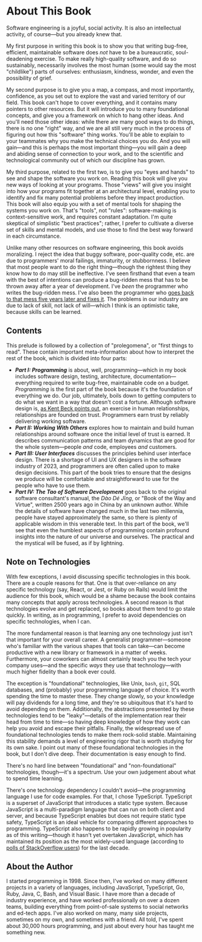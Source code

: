 # About This Book

Software engineering is a joyful, social activity. It is also an intellectual activity, of course—but you already knew that.

My first purpose in writing this book is to show you that writing bug-free, efficient, maintainable software does *not* have to be a bureaucratic, soul-deadening exercise. To make really high-quality software, and do so sustainably, necessarily involves the most human (some would say the most "childlike") parts of ourselves: enthusiasm, kindness, wonder, and even the possibility of grief.

My second purpose is to give you a map, a compass, and most importantly, confidence, as you set out to explore the vast and varied territory of our field. This book can't hope to cover everything, and it contains many pointers to other resources. But it will introduce you to many foundational concepts, and give you a framework on which to hang other ideas. And you'll need those other ideas: while there are many good ways to do things, there is no one "right" way, and we are all still very much in the process of figuring out how this "software" thing works. You'll be able to explain to your teammates why you make the technical choices you do. And you will gain—and this is perhaps the most important thing—you will gain a deep and abiding sense of connection to your work, and to the scientific and technological community out of which our discipline has grown.

My third purpose, related to the first two, is to give you "eyes and hands" to see and shape the software you work on. Reading this book will give you new ways of looking at your programs. Those "views" will give you insight into how your programs fit together at an architectural level, enabling you to identify and fix many potential problems before they impact production. This book will also equip you with a set of mental tools for shaping the systems you work on. That's "tools", not "rules": software-making is context-sensitive work, and requires constant adaptation. I'm quite skeptical of simplistic "best practices"; rather, I prefer to cultivate a diverse set of skills and mental models, and use those to find the best way forward in each circumstance.

Unlike many other resources on software engineering, this book avoids moralizing. I reject the idea that buggy software, poor-quality code, etc. are due to programmers' moral failings, immaturity, or stubbornness. I believe that most people want to do the right thing—though the rightest thing they know how to do may still be ineffective. I've seen firsthand that even a team with the best of intentions can produce a bug-ridden mess that has to be thrown away after a year of development. I've _been_ the programmer who writes the bug-ridden mess. I've also been the programmer who [goes back to that mess five years later and fixes it](https://github.com/gavmor/dunmanifestin/compare/3dd7afc9f582ad86e5f3828784a75375b81b56b2...431c1c2f7dbdfbe6833f6654ec4abdc6d8703212). The problems in our industry are due to lack of skill, not lack of will—which I think is an optimistic take, because skills can be learned.

## Contents

This prelude is followed by a collection of "prolegomena", or "first things to read". These contain important meta-information about how to interpret the rest of the book, which is divided into four parts:

- _**Part I: Programming**_ is about, well, programming—which in my book includes software design, testing, architecture, documentation—everything required to write bug-free, maintainable code on a budget. _Programming_ is the first part of the book because it's the foundation of everything we do. Our job, ultimately, boils down to getting computers to do what we want in a way that doesn't cost a fortune. Although software design is, [as Kent Beck points out](https://tidyfirst.substack.com/p/coming-soon), an exercise in human relationships, relationships are founded on trust. Programmers earn trust by reliably delivering working software.
- _**Part II: Working With Others**_ explores how to maintain and build human relationships around software once the initial level of trust is earned. It describes communication patterns and team dynamics that are good for the whole system—people _and_ code, employees _and_ customers.
- _**Part III: User Interfaces**_ discusses the principles behind user interface design. There is a shortage of UI and UX designers in the software industry of 2023, and programmers are often called upon to make design decisions. This part of the book tries to ensure that the designs we produce will be comfortable and straightforward to use for the people who have to use them.
- _**Part IV: The Tao of Software Development**_ goes back to the original software consultant's manual, the _Dào Dé Jīng_, or "Book of the Way and Virtue", written 2500 years ago in China by an unknown author. While the details of software have changed much in the last two millennia, people have stayed approximately the same, so there is plenty of applicable wisdom in this venerable text. In this part of the book, we'll see that even the humblest aspects of programming contain profound insights into the nature of our universe and ourselves. The practical and the mystical will be fused, as if by lightning.

## Note on Technologies

With few exceptions, I avoid discussing specific technologies in this book. There are a couple reasons for that. One is that over-reliance on any specific technology (say, React, or Jest, or Ruby on Rails) would limit the audience for this book, which would be a shame because the book contains many concepts that apply across technologies. A second reason is that technologies evolve and get replaced, so books about them tend to go stale quickly. In writing, as in programming, I prefer to avoid dependencies on specific technologies, when I can.

The more fundamental reason is that learning any one technology just isn't that important for your overall career. A generalist programmer—someone who's familiar with the various shapes that tools can take—can become productive with a new library or framework in a matter of weeks.  Furthermore, your coworkers can almost certainly teach you the tech your company uses—and the specific _ways_ they use that technology—with much higher fidelity than a book ever could.

The exception is "foundational" technologies, like Unix, `bash`, `git`, SQL databases, and (probably) your programming language of choice. It's worth spending the time to master these. They change slowly, so your knowledge will pay dividends for a long time, and they're so ubiquitous that it's hard to avoid depending on them. Additionally, the abstractions presented by these technologies tend to be "leaky"—details of the implementation rear their head from time to time—so having deep knowledge of how they work can help you avoid and escape their pitfalls. Finally, the widespread use of foundational technologies tends to make them rock-solid stable. Maintaining this stability demands a level of engineering rigor that is worth studying for its own sake. I point out many of these foundational technologies in the book, but I don't dive deep. Their documentation is easy enough to find.

There's no hard line between "foundational" and "non-foundational" technologies, though—it's a spectrum. Use your own judgement about what to spend time learning.

There's one technology dependency I couldn't avoid—the programming language I use for code examples. For that, I chose TypeScript. TypeScript is a superset of JavaScript that introduces a static type system. Because JavaScript is a multi-paradigm language that can run on both client and server, and because TypeScript enables but does not require static type safety, TypeScript is an ideal vehicle for comparing different approaches to programming. TypeScript also happens to be rapidly growing in popularity as of this writing—though it hasn't yet overtaken JavaScript, which has maintained its position as the most widely-used language (according to [polls of StackOverflow users](https://insights.stackoverflow.com/survey/2020#most-popular-technologies)) for the last decade.

## About the Author

I started programming in 1998. Since then, I've worked on many different projects in a variety of languages, including JavaScript, TypeScript, Go, Ruby, Java, C, Bash, and Visual Basic. I have more than a decade of industry experience, and have worked professionally on over a dozen teams, building everything from point-of-sale systems to social networks and ed-tech apps. I've also worked on many, many side projects, sometimes on my own, and sometimes with a friend. All told, I've spent about 30,000 hours programming, and just about every hour has taught me something new.
